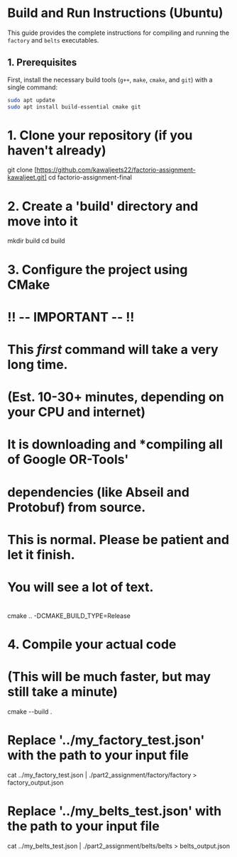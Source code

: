 # Build and Run Instructions (Ubuntu)

This guide provides the complete instructions for compiling and running the `factory` and `belts` executables.

## 1. Prerequisites

First, install the necessary build tools (`g++`, `make`, `cmake`, and `git`) with a single command:

```bash
sudo apt update
sudo apt install build-essential cmake git
```

# 1. Clone your repository (if you haven't already)
git clone [https://github.com/kawaljeets22/factorio-assignment-kawaljeet.git]
cd factorio-assignment-final

# 2. Create a 'build' directory and move into it
mkdir build
cd build

# 3. Configure the project using CMake
#
#    !! -- IMPORTANT -- !!
#
#    This *first* command will take a very long time.
#    (Est. 10-30+ minutes, depending on your CPU and internet)
#
#    It is downloading and *compiling all of Google OR-Tools'
#    dependencies (like Abseil and Protobuf) from source.
#    This is normal. Please be patient and let it finish.
#    You will see a lot of text.
#
cmake .. -DCMAKE_BUILD_TYPE=Release

# 4. Compile your actual code
#    (This will be much faster, but may still take a minute)
cmake --build .

# Replace '../my_factory_test.json' with the path to your input file
cat ../my_factory_test.json | ./part2_assignment/factory/factory > factory_output.json

# Replace '../my_belts_test.json' with the path to your input file
cat ../my_belts_test.json | ./part2_assignment/belts/belts > belts_output.json

